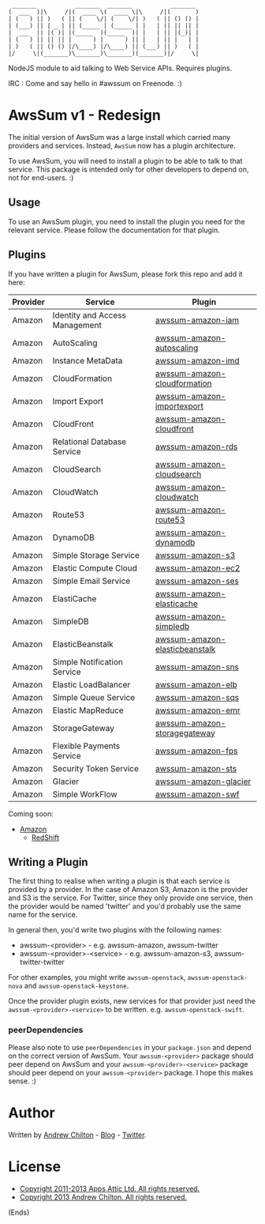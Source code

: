 ```
 _______           _______  _______           _______ 
(  ___  )|\     /|(  ____ \(  ____ \|\     /|(       )
| (   ) || )   ( || (    \/| (    \/| )   ( || () () |
| (___) || | _ | || (_____ | (_____ | |   | || || || |
|  ___  || |( )| |(_____  )(_____  )| |   | || |(_)| |
| (   ) || || || |      ) |      ) || |   | || |   | |
| )   ( || () () |/\____) |/\____) || (___) || )   ( |
|/     \|(_______)\_______)\_______)(_______)|/     \|

```

NodeJS module to aid talking to Web Service APIs. Requires plugins.

IRC : Come and say hello in #awssum on Freenode. :)

# AwsSum v1 - Redesign #

The initial version of AwsSum was a large install which carried many providers and services. Instead, ```AwsSum``` now
has a plugin architecture.

To use AwsSum, you will need to install a plugin to be able to talk to that service. This package is intended only for
other developers to depend on, not for end-users. :)

## Usage ##

To use an AwsSum plugin, you need to install the plugin you need for the relevant service. Please follow the
documentation for that plugin.

## Plugins ##

If you have written a plugin for AwsSum, please fork this repo and add it here:

<table>
  <thead>
    <th>Provider</th>
    <th>Service</th>
    <th>Plugin</th>
  </thead>
  <tbody>
    <tr>
      <td>Amazon</td>
      <td>Identity and Access Management</td>
      <td><a href="https://github.com/awssum/awssum-amazon-iam/">awssum-amazon-iam</a></td>
    </tr>
    <tr>
      <td>Amazon</td>
      <td>AutoScaling</td>
      <td><a href="https://github.com/awssum/awssum-amazon-autoscaling/">awssum-amazon-autoscaling</a></td>
    </tr>
    <tr>
      <td>Amazon</td>
      <td>Instance MetaData</td>
      <td><a href="https://github.com/awssum/awssum-amazon-imd/">awssum-amazon-imd</a></td>
    </tr>
    <tr>
      <td>Amazon</td>
      <td>CloudFormation</td>
      <td><a href="https://github.com/awssum/awssum-amazon-cloudformation/">awssum-amazon-cloudformation</a></td>
    </tr>
    <tr>
      <td>Amazon</td>
      <td>Import Export</td>
      <td><a href="https://github.com/awssum/awssum-amazon-importexport/">awssum-amazon-importexport</a></td>
    </tr>
    <tr>
      <td>Amazon</td>
      <td>CloudFront</td>
      <td><a href="https://github.com/awssum/awssum-amazon-cloudfront/">awssum-amazon-cloudfront</a></td>
    </tr>
    <tr>
      <td>Amazon</td>
      <td>Relational Database Service</td>
      <td><a href="https://github.com/awssum/awssum-amazon-rds/">awssum-amazon-rds</a></td>
    </tr>
    <tr>
      <td>Amazon</td>
      <td>CloudSearch</td>
      <td><a href="https://github.com/awssum/awssum-amazon-cloudsearch/">awssum-amazon-cloudsearch</a></td>
    </tr>
    <tr>
      <td>Amazon</td>
      <td>CloudWatch</td>
      <td><a href="https://github.com/awssum/awssum-amazon-cloudwatch/">awssum-amazon-cloudwatch</a></td>
    </tr>
    <tr>
      <td>Amazon</td>
      <td>Route53</td>
      <td><a href="https://github.com/awssum/awssum-amazon-route53/">awssum-amazon-route53</a></td>
    </tr>
    <tr>
      <td>Amazon</td>
      <td>DynamoDB</td>
      <td><a href="https://github.com/awssum/awssum-amazon-dynamodb/">awssum-amazon-dynamodb</a></td>
    </tr>
    <tr>
      <td>Amazon</td>
      <td>Simple Storage Service</td>
      <td><a href="https://github.com/awssum/awssum-amazon-s3/">awssum-amazon-s3</a></td>
    </tr>
    <tr>
      <td>Amazon</td>
      <td>Elastic Compute Cloud</td>
      <td><a href="https://github.com/awssum/awssum-amazon-ec2/">awssum-amazon-ec2</a></td>
    </tr>
    <tr>
      <td>Amazon</td>
      <td>Simple Email Service</td>
      <td><a href="https://github.com/awssum/awssum-amazon-ses/">awssum-amazon-ses</a></td>
    </tr>
    <tr>
      <td>Amazon</td>
      <td>ElastiCache</td>
      <td><a href="https://github.com/awssum/awssum-amazon-elasticache/">awssum-amazon-elasticache</a></td>
    </tr>
    <tr>
      <td>Amazon</td>
      <td>SimpleDB</td>
      <td><a href="https://github.com/awssum/awssum-amazon-simpledb/">awssum-amazon-simpledb</a></td>
    </tr>
    <tr>
      <td>Amazon</td>
      <td>ElasticBeanstalk</td>
      <td><a href="https://github.com/awssum/awssum-amazon-elasticbeanstalk/">awssum-amazon-elasticbeanstalk</a></td>
    </tr>
    <tr>
      <td>Amazon</td>
      <td>Simple Notification Service</td>
      <td><a href="https://github.com/awssum/awssum-amazon-sns/">awssum-amazon-sns</a></td>
    </tr>
    <tr>
      <td>Amazon</td>
      <td>Elastic LoadBalancer</td>
      <td><a href="https://github.com/awssum/awssum-amazon-elb/">awssum-amazon-elb</a></td>
    </tr>
    <tr>
      <td>Amazon</td>
      <td>Simple Queue Service</td>
      <td><a href="https://github.com/awssum/awssum-amazon-sqs/">awssum-amazon-sqs</a></td>
    </tr>
    <tr>
      <td>Amazon</td>
      <td>Elastic MapReduce</td>
      <td><a href="https://github.com/awssum/awssum-amazon-emr/">awssum-amazon-emr</a></td>
    </tr>
    <tr>
      <td>Amazon</td>
      <td>StorageGateway</td>
      <td><a href="https://github.com/awssum/awssum-amazon-storagegateway/">awssum-amazon-storagegateway</a></td>
    </tr>
    <tr>
      <td>Amazon</td>
      <td>Flexible Payments Service</td>
      <td><a href="https://github.com/awssum/awssum-amazon-fps/">awssum-amazon-fps</a></td>
    </tr>
    <tr>
      <td>Amazon</td>
      <td>Security Token Service</td>
      <td><a href="https://github.com/awssum/awssum-amazon-sts/">awssum-amazon-sts</a></td>
    </tr>
    <tr>
      <td>Amazon</td>
      <td>Glacier</td>
      <td><a href="https://github.com/awssum/awssum-amazon-glacier/">awssum-amazon-glacier</a></td>
    </tr>
    <tr>
      <td>Amazon</td>
      <td>Simple WorkFlow</td>
      <td><a href="https://github.com/awssum/awssum-amazon-swf/">awssum-amazon-swf</a></td>
    </tr>
  </tbody>
</table>

Coming soon:

* [Amazon](https://github.com/awssum/awssum-amazon)
    * [RedShift](https://github.com/awssum/awssum-amazon-redshift/)

## Writing a Plugin ##

The first thing to realise when writing a plugin is that each service is provided by a provider. In the case of Amazon
S3, Amazon is the provider and S3 is the service. For Twitter, since they only provide one service, then the provider
would be named 'twitter' and you'd probably use the same name for the service.

In general then, you'd write two plugins with the following names:

* awssum-&lt;provider&gt; - e.g. awssum-amazon, awssum-twitter
* awssum-&lt;provider&gt;-&lt;service&gt; - e.g. awssum-amazon-s3, awssum-twitter-twitter

For other examples, you might write ```awssum-openstack```, ```awssum-openstack-nova``` and ```awssum-openstack-keystone```.

Once the provider plugin exists, new services for that provider just need the ```awssum-<provider>-<service>``` to be
written. e.g. ```awssum-openstack-swift```.

### peerDependencies ###

Please also note to use ```peerDependencies``` in your ```package.json``` and depend on the correct version of
AwsSum. Your ```awssum-<provider>``` package should peer depend on AwsSum and your ```awssum-<provider>-<service>```
package should peer depend on your ```awssum-<provider>``` package. I hope this makes sense. :)

# Author #

Written by [Andrew Chilton](http://chilts.org/) - [Blog](http://chilts.org/blog/) -
[Twitter](https://twitter.com/andychilton).

# License #

* [Copyright 2011-2013 Apps Attic Ltd.  All rights reserved.](http://appsattic.mit-license.org/2011/)
* [Copyright 2013 Andrew Chilton.  All rights reserved.](http://chilts.mit-license.org/2013/)

(Ends)


